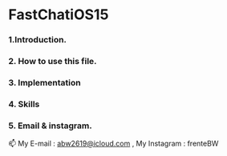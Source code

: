 # FastChatiOS15
### 1.Introduction. 


### 2. How to use this file. 


### 3. Implementation


### 4. Skills


### 5. Email & instagram. 

📫 My E-mail : abw2619@icloud.com , My Instagram : frenteBW

